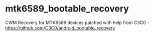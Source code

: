 mtk6589_bootable_recovery
=========================

CWM Recovery for MTK6589 devices patched with help from C3C0 - https://github.com/C3C0/android_bootable_recovery
